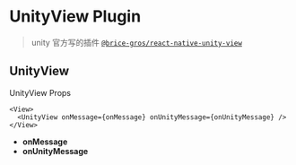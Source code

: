 # UnityView Plugin

> unity 官方写的插件 [`@brice-gros/react-native-unity-view`](https://www.npmjs.com/package/@brice-gros/react-native-unity-view)

## UnityView

UnityView Props

```tsx
<View>
  <UnityView onMessage={onMessage} onUnityMessage={onUnityMessage} />
</View>
```

- **onMessage**
- **onUnityMessage**
